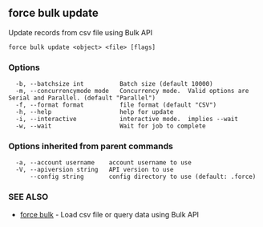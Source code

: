 ## force bulk update

Update records from csv file using Bulk API

```
force bulk update <object> <file> [flags]
```

### Options

```
  -b, --batchsize int          Batch size (default 10000)
  -m, --concurrencymode mode   Concurrency mode.  Valid options are Serial and Parallel. (default "Parallel")
  -f, --format format          file format (default "CSV")
  -h, --help                   help for update
  -i, --interactive            interactive mode.  implies --wait
  -w, --wait                   Wait for job to complete
```

### Options inherited from parent commands

```
  -a, --account username    account username to use
  -V, --apiversion string   API version to use
      --config string       config directory to use (default: .force)
```

### SEE ALSO

* [force bulk](force_bulk.md)	 - Load csv file or query data using Bulk API

